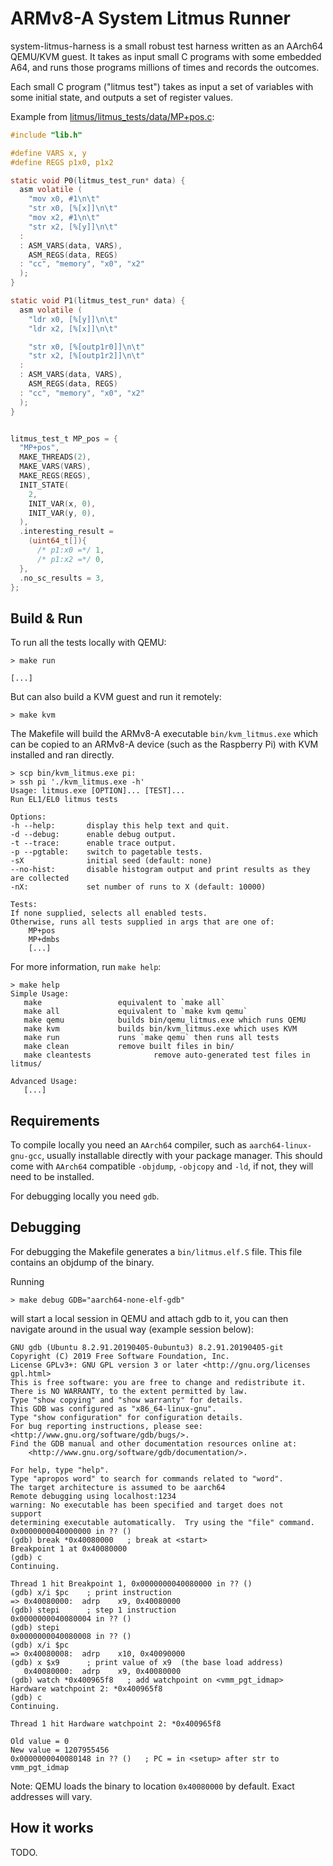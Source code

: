 ARMv8-A System Litmus Runner
============================

system-litmus-harness is a small robust test harness written as an AArch64 QEMU/KVM guest.
It takes as input small C programs with some embedded A64, and runs those programs millions
of times and records the outcomes.

Each small C program ("litmus test") takes as input a set of variables with some initial state,
and outputs a set of register values.

Example from [litmus/litmus_tests/data/MP+pos.c](./litmus/litmus_tests/data/MP+pos.c):

```c
#include "lib.h"

#define VARS x, y
#define REGS p1x0, p1x2

static void P0(litmus_test_run* data) {
  asm volatile (
    "mov x0, #1\n\t"
    "str x0, [%[x]]\n\t"
    "mov x2, #1\n\t"
    "str x2, [%[y]]\n\t"
  :
  : ASM_VARS(data, VARS),
    ASM_REGS(data, REGS)
  : "cc", "memory", "x0", "x2"
  );
}

static void P1(litmus_test_run* data) {
  asm volatile (
    "ldr x0, [%[y]]\n\t"
    "ldr x2, [%[x]]\n\t"

    "str x0, [%[outp1r0]]\n\t"
    "str x2, [%[outp1r2]]\n\t"
  :
  : ASM_VARS(data, VARS),
    ASM_REGS(data, REGS)
  : "cc", "memory", "x0", "x2"
  );
}


litmus_test_t MP_pos = {
  "MP+pos",
  MAKE_THREADS(2),
  MAKE_VARS(VARS),
  MAKE_REGS(REGS),
  INIT_STATE(
    2,
    INIT_VAR(x, 0),
    INIT_VAR(y, 0),
  ),
  .interesting_result =
    (uint64_t[]){
      /* p1:x0 =*/ 1,
      /* p1:x2 =*/ 0,
  },
  .no_sc_results = 3,
};
```


Build & Run
-----------

To run all the tests locally with QEMU:
```
> make run

[...]
```

But can also build a KVM guest and run it remotely:
```
> make kvm
```

The Makefile will build the ARMv8-A executable `bin/kvm_litmus.exe` which can be copied to an ARMv8-A device (such as the Raspberry Pi) with KVM installed
and ran directly.

```
> scp bin/kvm_litmus.exe pi:
> ssh pi './kvm_litmus.exe -h'
Usage: litmus.exe [OPTION]... [TEST]...
Run EL1/EL0 litmus tests

Options:
-h --help:       display this help text and quit.
-d --debug:      enable debug output.
-t --trace:      enable trace output.
-p --pgtable:    switch to pagetable tests.
-sX              initial seed (default: none)
--no-hist:       disable histogram output and print results as they are collected
-nX:             set number of runs to X (default: 10000)

Tests:
If none supplied, selects all enabled tests.
Otherwise, runs all tests supplied in args that are one of:
    MP+pos
    MP+dmbs
    [...]
```

For more information, run `make help`:

```
> make help
Simple Usage:
   make                 equivalent to `make all`
   make all             equivalent to `make kvm qemu`
   make qemu            builds bin/qemu_litmus.exe which runs QEMU
   make kvm             builds bin/kvm_litmus.exe which uses KVM
   make run             runs `make qemu` then runs all tests
   make clean           remove built files in bin/
   make cleantests              remove auto-generated test files in litmus/

Advanced Usage:
   [...]
```

Requirements
------------

To compile locally you need an `AArch64` compiler, such as `aarch64-linux-gnu-gcc`,  usually installable directly with your package manager.
This should come with `AArch64` compatible `-objdump`, `-objcopy`  and `-ld`, if not, they will need to be installed.

For debugging locally you need `gdb`.


Debugging
---------

For debugging the Makefile generates a `bin/litmus.elf.S` file.
This file contains an objdump of the binary.

Running
```
> make debug GDB="aarch64-none-elf-gdb"
```

will start a local session in QEMU and attach gdb to it,  you can then navigate around in the usual way (example session below):

    GNU gdb (Ubuntu 8.2.91.20190405-0ubuntu3) 8.2.91.20190405-git
    Copyright (C) 2019 Free Software Foundation, Inc.
    License GPLv3+: GNU GPL version 3 or later <http://gnu.org/licenses     gpl.html>
    This is free software: you are free to change and redistribute it.
    There is NO WARRANTY, to the extent permitted by law.
    Type "show copying" and "show warranty" for details.
    This GDB was configured as "x86_64-linux-gnu".
    Type "show configuration" for configuration details.
    For bug reporting instructions, please see:
    <http://www.gnu.org/software/gdb/bugs/>.
    Find the GDB manual and other documentation resources online at:
        <http://www.gnu.org/software/gdb/documentation/>.

    For help, type "help".
    Type "apropos word" to search for commands related to "word".
    The target architecture is assumed to be aarch64
    Remote debugging using localhost:1234
    warning: No executable has been specified and target does not   support
    determining executable automatically.  Try using the "file" command.
    0x0000000040000000 in ?? ()
    (gdb) break *0x40080000   ; break at <start>
    Breakpoint 1 at 0x40080000
    (gdb) c
    Continuing.

    Thread 1 hit Breakpoint 1, 0x0000000040080000 in ?? ()
    (gdb) x/i $pc    ; print instruction
    => 0x40080000:  adrp    x9, 0x40080000
    (gdb) stepi      ; step 1 instruction
    0x0000000040080004 in ?? ()
    (gdb) stepi
    0x0000000040080008 in ?? ()
    (gdb) x/i $pc
    => 0x40080008:  adrp    x10, 0x40090000
    (gdb) x $x9      ; print value of x9  (the base load address)
       0x40080000:  adrp    x9, 0x40080000
    (gdb) watch *0x400965f8   ; add watchpoint on <vmm_pgt_idmap>
    Hardware watchpoint 2: *0x400965f8
    (gdb) c
    Continuing.

    Thread 1 hit Hardware watchpoint 2: *0x400965f8

    Old value = 0
    New value = 1207955456
    0x0000000040080148 in ?? ()   ; PC = in <setup> after str to    vmm_pgt_idmap

Note: QEMU loads the binary to location `0x40080000` by default. Exact addresses will vary.


How it works
------------

TODO.